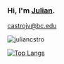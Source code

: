 ### Hi, I'm [Julian](https://www.linkedin.com/in/julian-castro-7950aa1a7/). 

castrojv@bc.edu
<p align="left"> <img src="https://komarev.com/ghpvc/?username=juliancstro&label=Profile%20views&color=000000&style=flat" alt="juliancstro" /> </p>

[![Top Langs](https://github-readme-stats.vercel.app/api/top-langs/?username=juliancstrocodes)](https://github.com/juliancstrocodes/github-readme-stats)

